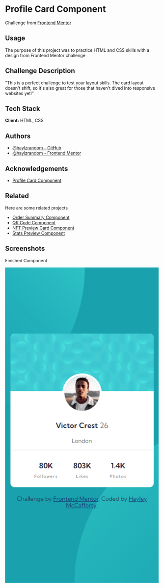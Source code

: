 # Profile Card Component

Challenge from [Frontend Mentor](https://www.frontendmentor.io/)

## Usage

The purpose of this project was to practice HTML and CSS skills with a design
from Frontend Mentor challenge

## Challenge Description

"This is a perfect challenge to test your layout skills. The card layout doesn't
shift, so it's also great for those that haven't dived into responsive websites
yet!"

## Tech Stack

**Client:** HTML, CSS

## Authors

- [@haylzrandom - GitHub](https://www.github.com/haylzrandom)
- [@haylzrandom - Frontend Mentor](https://www.frontendmentor.io/profile/HaylzRandom)

## Acknowledgements

- [Profile Card Component](https://www.frontendmentor.io/challenges/profile-card-component-cfArpWshJ)

## Related

Here are some related projects

- [Order Summary Component](https://github.com/HaylzRandom/order-summary-component)
- [QR Code Component](https://github.com/HaylzRandom/qr-code-component)
- [NFT Preview Card Component](https://github.com/HaylzRandom/nft-preview-card-component)
- [Stats Preview Component](https://github.com/HaylzRandom/stats-preview-card-component)

## Screenshots

Finished Component

<img src="./screenshots/finished-screenshot.png" alt="Finished App Screenshot" width="500">
